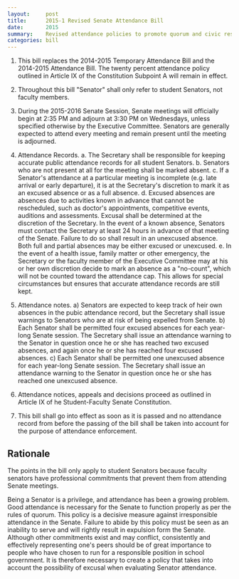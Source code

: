 ```yaml
---  
layout:     post
title:      2015-1 Revised Senate Attendance Bill
date:       2015
summary:    Revised attendance policies to promote quorum and civic responsibility.
categories: bill
---
```


1. This bill replaces the 2014-2015 Temporary Attendance Bill and the 2014-2015 Attendance Bill.  The twenty percent attendance policy outlined in Article IX of the Constitution Subpoint A will remain in effect.

2. Throughout this bill "Senator" shall only refer to student Senators, not faculty members.

3. During the 2015-2016 Senate Session, Senate meetings will officially begin at 2:35 PM and adjourn at 3:30 PM on Wednesdays, unless specified otherwise by the Executive Committee.  Senators are generally expected to attend every meeting and remain present until the meeting is adjourned.

4. Attendance Records.
    a. The Secretary shall be responsible for keeping accurate public attendance records for all student Senators.
    b. Senators who are not present at all for the meeting shall be marked absent.
    c. If a Senator's attendance at a particular meeting is incomplete (e.g. late arrival or early departure), it is at the Secretary's discretion to mark it as an excused absence or as a full absence.
    d. Excused absences are absences due to activities known in advance that cannot be rescheduled, such as doctor's appointments, competitive events, auditions and assessments.  Excusal shall be determined at the discretion of the Secretary.  In the event of a known absence, Senators must contact the Secretary at least 24 hours in advance of that meeting of the Senate.  Failure to do so shall result in an unexcused absence.  Both full and partial absences may be either excused or unexcused.
    e.  In the event of a health issue, family matter or other emergency, the Secretary or the faculty member of the Executive Committee may at his or her own discretion decide to mark an absence as a "no-count", which will not be counted toward the attendance cap. This allows for special circumstances but ensures that accurate attendance records are still kept.

5. Attendance notes.
    a) Senators are expected to keep track of heir own absences in the pubic attendance record, but the Secretary shall issue warnings to Senators who are at risk of being expelled from Senate.
    b) Each Senator shall be permitted four excused absences for each year-long Senate session.  The Secretary shall issue an attendance warning to the Senator in question once he or she has reached two excused absences, and again once he or she has reached four excused absences.
    c) Each Senator shall be permitted one unexcused absence for each year-long Senate session.  The Secretary shall issue an attendance warning to the Senator in question once he or she has reached one unexcused absence.

6. Attendance notices, appeals and decisions proceed as outlined in Article IX of he Student-Faculty Senate Constitution.

7. This bill shall go into effect as soon as it is passed and no attendance record from before the passing of the bill shall be taken into account for the purpose of attendance enforcement.


Rationale
---------

The points in the bill only apply to student Senators because faculty senators have professional commitments that prevent them from attending Senate meetings.

Being a Senator is a privilege, and attendance has been a growing problem.  Good attendance is necessary for the Senate to function properly as per the rules of quorum.  This policy is a decisive measure against irresponsible attendance in the Senate.  Failure to abide by this policy must be seen as an inability to serve and will rightly result in expulsion form the Senate.  Although other commitments exist and may conflict, consistently and effectively representing one's peers should be of great importance to people who have chosen to run for a responsible position in school government.  It is therefore necessary to create a policy that takes into account the possibility of excusal when evaluating Senator attendance.
